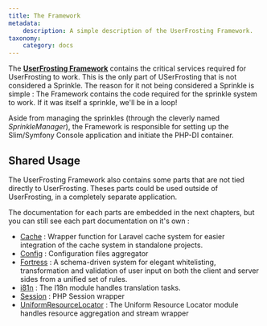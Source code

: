 ```yaml
---
title: The Framework
metadata:
    description: A simple description of the UserFrosting Framework.
taxonomy:
    category: docs
---
```


The [**UserFrosting Framework**](https://github.com/userfrosting/framework/) contains the critical services required for UserFrosting to work. This is the only part of USerFrosting that is not considered a Sprinkle. The reason for it not being considered a Sprinkle is simple : The Framework contains the code required for the sprinkle system to work. If it was itself a sprinkle, we'll be in a loop!

Aside from managing the sprinkles (through the cleverly named _SprinkleManager_), the Framework is responsible for setting up the Slim/Symfony Console application and initiate the PHP-DI container.

## Shared Usage
The UserFrosting Framework also contains some parts that are not tied directly to UserFrosting. Theses parts could be used outside of UserFrosting, in a completely separate application.

The documentation for each parts are embedded in the next chapters, but you can still see each part documentation on it's own : 
 - [Cache](https://github.com/userfrosting/framework/tree/develop-5.0/src/Cache) : Wrapper function for Laravel cache system for easier integration of the cache system in standalone projects.
 - [Config](https://github.com/userfrosting/framework/tree/develop-5.0/src/Config) : Configuration files aggregator
 - [Fortress](https://github.com/userfrosting/framework/tree/develop-5.0/src/Fortress) : A schema-driven system for elegant whitelisting, transformation and validation of user input on both the client and server sides from a unified set of rules.
 - [i81n](https://github.com/userfrosting/framework/tree/develop-5.0/src/I18n) : The I18n module handles translation tasks.
 - [Session](https://github.com/userfrosting/framework/tree/develop-5.0/src/Session) : PHP Session wrapper
 - [UniformResourceLocator](https://github.com/userfrosting/framework/tree/develop-5.0/src/UniformResourceLocator) : The Uniform Resource Locator module handles resource aggregation and stream wrapper

